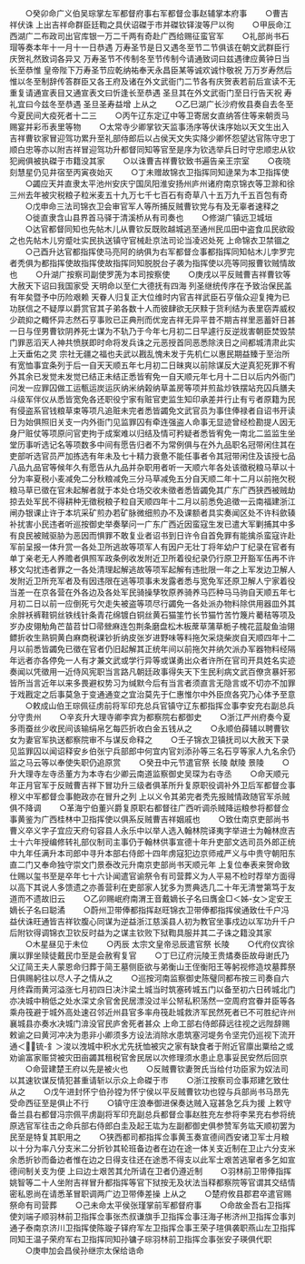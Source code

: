<!-- { "loadSidebar": true } -->
　　○癸卯命广义伯吴琮掌左军都督府事右军都督佥事赵辅掌本府事
　　○曹吉祥伏诛  上出吉祥命群臣廷鞫之具伏诏磔于市并磔钦铎浚等尸以徇
　　○甲辰命江西湖广二布政司出官库银一万二千两有奇赴广西给赐征蛮官军
　　○礼部尚书石瑁等奏本年十一月十一日恭遇  万寿圣节是日又遇冬至节二节俱该在朝文武群臣行庆贺礼然致词各异又  万寿圣节不传制冬至节传制今请通致词曰兹遇律应黄钟日当长至恭惟  皇帝陛下万寿圣节应乾纳祐奉天永昌臣某等诚欢诚忭敬祝  万万岁寿然后惟以冬至制辞传答群臣又各王府及诸在外文武衙门二节各有庆贺表若前后宣读不无重复请通宣表目又通宣表文曰忻逢长至恭遇  圣旦其在外文武衙门至日行告天祝  寿礼宜曰今兹冬至恭遇  圣旦圣寿益增  上从之
　　○乙巳湖广长沙府攸县奏自去冬至今夏民间大疫死者十二三
　　○丙午辽东定辽中等卫寄居女直纳答住等来朝贡马赐宴并彩币表里等物
　　○太常寺少卿掌钦天监事汤序等伏诛序始以天文生出入吉祥曹钦家冒迎驾功累升至礼部侍郎后以占侯天文失实降少卿怀怨望达官陈守忠丁顺白忠等亦以附吉祥冒迎驾功升都督同知等官至是序为钦选举兵日时守忠顺忠从钦犯阙俱被执磔于市籍没其家
　　○以诛曹吉祥曹钦致书遍告亲王宗室
　　○夜晓刻慧星仍见井宿至丙寅夜始灭
　　○丁未赠故锦衣卫指挥同知逯杲为本卫指挥使
　　○蠲应天并直隶太平池州安庆宁国凤阳淮安扬州庐州诸府南京锦衣等卫滁和徐三州去年被灾税粮子粒米麦五十九万七千七百石有奇草八十五万九千五百包有奇
　　○戊申命三法司锦衣卫会审官军人等所捕反贼曹钦党与有及无辜者速释之
　　○徙直隶含山县界首马驿于清溪桥从有司奏也
　　○修湖广镇远卫城垣
　　○达官都督同知也先帖木儿从曹钦反既败越城逃至通州民瓜田中盗食瓜民欲殴之也先帖木儿穷蹙吐实民执送镇守官械赴京法司论当凌迟处死  上命锦衣卫禁锢之
　　○己酉升达官都指挥使马亮阿的纳俱为右军都督佥事都指挥同知帖木儿孛罗完者秃俱为都指挥使故指挥使故指挥同知脱脱台子袭为指挥使以亮等同报曹钦贼情故也
　　○升湖广按察司副使罗箎为本司按察使
　　○庚戌以平反贼曹吉祥曹钦等大赦天下诏曰我国家受  天明命以至仁大德抚有四海  列圣继统传序在予致治保民盖有年矣暨予中历险艰赖  天眷人归复正大位维时内官吉祥武臣石亨偕众迎复掩为已功朕信之不疑厚以爵赏官其子弟各数十人而彼肆欲无厌黩于货利结为表里窃弄威权少疏抑之輙怀异志然石亨事败已正典刑而优宠吉祥无异平昔不期吉祥里恶蓄奸日甚一日与侄男曹钦阴养死士谋为不轨乃于今年七月初二日早遽行反逆戕害朝臣焚毁禁门罪恶滔天人神共愤朕即时命将发兵诛之元恶授首同恶悉除浃日之间都城清肃此实  上天垂佑之灵  宗社无疆之福也夫武以戡乱愧未发于先机仁以惠民期益臻于至治所有宽恤事宜条列于后一自天天顺五年七月初二日昧爽以前除谋反大逆真犯死罪不宥外其余已发觉未发觉已结正未结正悉皆宥免一自天顺元年七月十二日以后内外衙门问发一应罪囚做工运甎运炭运灰纳米纳榖纳草盖房等项并煎盐炒铁摆站充囚兵膳夫斗级军伴仪从悉皆宽免各还职役宁家有赃官吏监生知印承差并行止有亏者原籍为民有侵盗系官钱粮草束等项凡追赃未完者悉皆蠲免文武官员为事住俸禄者自诏书开读日为始俱照旧关支一内外衙门见监罪囚有牵连强盗人命事无显迹曾经检勘提人因无身尸赃仗等项原问官吏拘于成案难以归结及情可矜疑者悉皆宥免一南北二监监生坐堂历事听选记名等项数多中间有愿告归者不为常例俱与在外九品职名冠带闲住其在吏部听选官员严加拣选有年未及七十精力衰惫不能任事者令其冠带闲住及该授七品八品九品官等候年久有愿告从九品并杂职用者听一天顺六年各处该徵税粮马草以十分为率夏税小麦减免二分秋粮减免三分马草减免五分自天顺二年十二月以前拖欠税粮马草已徵在官未起解者就于本处仓场交收未徵者悉皆蠲免其广东广西狭西被贼劫掠去处军民不得耕种无徵税粮子粒自天顺四年十二月以前悉免追徵一云南福建浙江闸办银课止许于本坑采矿煎办若矿脉微细煎办不及课额者具实奏闻区处不许科歛辏补扰害小民违者听巡按御史举奏拏问一广东广西近因蛮寇生发已遣大军剿捕其中多有良民被贼驱胁为恶因而惧罪不敢复业者诏书到日许令自首免罪有能擒杀蛮寇许赴军前呈报一体升赏一各处卫所逃故等项军人有因户无壮丁将年幼户丁纪录在官者有单丁亲老无人养赡者俱照军政条例收发附近卫所着役纪录仍行原卫开豁军伍再不许移文勾扰违者罪之一各处清理起解逃故等项军起解有违批限一年之上军发边卫解人发附近卫所充军者及有因违限在逃等项事未发露者悉与宽免军还原卫解人宁家着役当差一在京各营在外各边及各处军民骑操孳牧原养骑养马匹种马马驹自天顺五年七月初二日以前一应倒死亏欠走失被盗等项尽行蠲免一各处派办物料除供用器皿外其余胖袄裤鞋铜丝铁线针条青花绵镀白铜丝黄石猫筀竹长节猫竹苦竹篾片薥秸等项及岁办皮翎觔角芒苗苕廿□帚檾麻连包荆条磨盘松木板蓆草蒲草栀子槐花蓝靛鱼油翎鳔折收生熟铜黄白麻商税课钞折纳皮张岁进野味等料拖欠采烧柴炭自天顺四年十二月以前悉皆蠲免已徵在官者仍旧起解其正统年间以前拖欠并纳欠派办军器物料经隔年远者亦各停免一人有才兼文武或学行异等或谋勇出众者许所在官司开具姓名实迹奏闻以凭徵用一近侍风宪职当言路凡朝廷政事得失天下生民利病文武百僚贪暴奸邪皆所当言近年以来多畏避权势习为缄默今后有当言者须直言无隐言或不切亦不加罪于戏戡定之后事莫急于变通通变之宜治莫先于仁惠惟尔中外臣庶各究乃心体予至意
　　○敕成山伯王琮佩征虏前将军印充总兵官镇守辽东都指挥佥事李安充右副总兵分守贵州
　　○辛亥升大理寺卿李宾为都察院右都御史
　　○浙江严州府奏今夏多雨蚕丝少收民间该输绢帛乞每匹折收白金五钱从之
　　○永顺伯薛辅以聘曹钦女为妻官军执送都察院审不与谋反命释之
　　○壬子锦衣卫镇抚司以大赦天下录见监罪囚以闻诏释安乡伯张宁兵部郎中何宜内官刘添孙等三名石亨等家人九名余仍监之马云等以奉使失职仍追原赏
　　○癸丑中元节遣官祭  长陵  献陵  景陵
　　○升大理寺左寺丞董方为本寺右少卿云南道监察御史吴琛为右寺丞
　　○命天顺元年正月官军于反贼曹吉祥下冒功升三级者俱革所升复原职役调补外卫后军都督佥事穆义中军都督佥事鲍政亦在冒升之列  上以义令其弟完者秃先报贼情政随官军杀贼俱不降调
　　○革海宁伯董兴爵复原职右都督往广西听调杀贼降运粮参将都督佥事黄鉴为广西桂林中卫指挥使以俱系反贼曹吉祥姻戚也
　　○致仕南京吏部尚书曹义卒义字子宜应天府句容县人永乐中以举人选入翰林院译夷字举进士为翰林庶吉士十六年授编修转礼部仪制司主事仍于翰林供事宣德十年升吏部文选司员外郎正统中九年任满升本司郎中寻升本部右侍郎十四年虏寇犯边京师戒严义与中贵守朝阳东直二门又奉命独守崇文门景泰改元升南京吏部尚书天顺元年  上复位奉表来贺命致仕赐以玺书至是卒年七十六讣闻遣官谕祭令有司营葬义为人平易不检时荐举方面得以高下其说人多馈遗之亦善营利在吏部家人犹多为贾典选几二十年无清誉第笃于友道而不遗故旧云
　　○乙卯赐岷府南渭王音戴嫡长子名曰膺金□＜姊-女＞定安王嫡长子名曰聪潏
　　○蔚州卫带俸都指挥赵旺锦衣卫带俸都指挥侯通致仕千户冯益伏诛旺通皆吉祥钦腹心同谋为逆益浙江慈溪县人初为教官坐事戍边以军功升千户后附钦得调锦衣卫钦反时益为之谋主钦败下狱鞫具服并其二子诛之籍没其家
　　○木星昼见于未位
　　○丙辰  太宗文皇帝忌辰遣官祭  长陵
　　○代府仪宾徐廙以罪坐赎徒戴民巾至是会赦宥复官
　　○丁巳辽府沅陵王贵燏奏臣故母谢氏乃父辽简王夫人蒙恩命归葬于简王墓侧臣欲与弟衡山王侄衡阳王等躬视修造坟墓葬祭日俱赐躬往以尽人子之情从之
　　○巡按河南监察御史陈璧同都布按三司奏自六月终霖雨黄河溢涨七月初四日决汴梁土城当时筑塞砖城五门以备至初六日砖城北门亦决城中稍低之处水深丈余官舍民居漂没过半公帑私积荡然一空周府宫眷并臣等各乘舟筏避于城外高处速召邻近州县官多率舟筏赴城救济军民然死者已不可胜纪许州襄城县亦奏水决城门渰没官民庐舍死者甚众  上命工部右侍郎薛远往视之远陛辞赐敕谕之曰黄河冲决为患非小卿须多方设法消除水患筑塞河堤务令坚完仍巡视下流开通＜锍-釒＞浚以洩城中积水尤先抚恤被灾之家有缺食者于附近官廪出粟给之或劝谕富家赈贷被灾田亩蠲其租税官舍民居以次修理须水患止息事妥民安然后回京
　　○命营建楚王府以先是被火也
　　○反贼曹钦妻贺氏当给付功臣家为奴法司以其速钦谋反情犯甚重请斩以示众上命磔于市
　　○浙江按察司佥事郑建乞致仕从之
　　○戊午进封怀宁伯孙镗为怀宁侯以平反贼曹钦功也镗与兵部尚书马昂先受命西征至是俱止不行
　　○镇守庄浪奉御进保奏达贼入寇甚急乞兵为援  上敕守备兰县右都督冯宗佩平虏副将军印充副总兵都督佥事赵胜充左参将李杲充右参将统原选官军往击之命兵部右侍郎白圭及起王竑为左副都御史俱参赞军务竑天顺初罢为民至是特复其职用之
　　○狭西都司都指挥佥事黄玉奏宣德间西安诸卫军士月粮以十分为率八分支米二分折钞其轮班备边者在边在途一体关支近制在卫止六分支米余悉折钞而备边者惟在边之日得支往还在途悉不得支以此军士艰苦逃窜者多乞如宣德间制关支为便  上曰边士艰苦其允所请在卫者仍遵近制
　　○羽林前卫带俸指挥姚智等二十人坐附吉祥冒升都指挥等官下狱按无及状法当释都察院等官谓其交结情密私恩尚在请悉革冒职调两广边卫带俸差操  上从之
　　○楚府攸县郡君卒遣官赐祭命有司营葬
　　○己未命太平侯张瑾掌前军都督府事
　　○命故金吾右卫指挥使刘端子顺羽林前卫指挥佥事张杰叔谦旗手卫指挥佥事汪海子彬济州卫指挥佥事刘通子泰南京济川卫指挥使陈璇子铎府军左卫指挥佥事王荣子瑄俱袭职燕山左卫指挥同知王温子荣府军右卫指挥同知孙镛子琮羽林前卫指挥佥事张安子瑛俱代职
　　○庚申加会昌侯孙继宗太保给诰命
